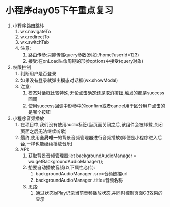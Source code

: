# 小程序day05下午重点复习

1. 小程序路由跳转
   1. wx.navigateTo
   2. wx.redirectTo
   3. wx.switchTab
   4. 注意:
      1. 路由传参:只能传递query参数(例如:/home?userId=123)
      2. 接受:在onLoad生命周期的形参options中接受(query对象)
2. 权限控制
   1. 判断用户是否登录
   2. 如果没有登录就弹出模态对话框(wx.showModal)
   3. 注意:
      1. 模态对话框比较特殊,无论点击确定还是取消按钮,触发的都是success回调
      2. 使用success回调中形参中的confirm或者cancel用于区分用户点击的是哪个按钮
3. 小程序音频播放
   1. 在项目中,我们没有使用audio标签(当页面关闭之后,该组件会被卸载,关闭页面之后无法继续听歌)
   2. 最终,使用**全局唯一**的背景音频管理器进行音频播放(即便是小程序进入后台,一样也能继续播放音乐)
   3. API:
      1. 获取背景音频管理器:let backgroundAudioManager = wx.getBackgroundAudioManager();
      2. 想要自动播放音频(以下属性必传):
         1. backgroundAudioManager .src=音频链接url
         2. backgroundAudioManager .title=音频名称
      3. 思路:
         1. 通过状态isPlay记录当前音频播放状态,并同时控制页面C3效果的显示
